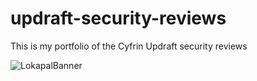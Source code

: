 # updraft-security-reviews
This is my portfolio of the Cyfrin Updraft security reviews

![LokapalBanner](https://github.com/user-attachments/assets/5358f442-06f3-4bf4-b22f-fbefb2743762)
